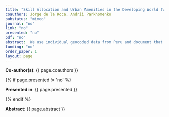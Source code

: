 ```yaml
---
title: "Skill Allocation and Urban Amenities in the Developing World (Working paper coming soon)"
coauthors: Jorge de la Roca, Andrii Parkhomenko
pubstatus: "mimeo"
journal: "no"
link: "no"
presented: "no"
pdf: "no"
abstract: 'We use individual geocoded data from Peru and document that the city-size wage premium is larger for low-skilled than for high-skilled workers, in contrast with most developed countries. We interpret this evidence using a model of location choice with private amenity goods and non-homothetic preferences. Skilled workers enjoy higher incomes and devote a higher expenditure share to amenity goods, such as private schools or middle-class neighborhoods. The supply of these amenities is subject to a fixed cost, and only sufficiently large cities have enough demand to offer them. Thus, skilled workers demand a higher wage premium to live in small cities, and the returns to working in a large city are smaller for them than for their unskilled counterparts. Our quantitative exercises indicate that the mechanism accounts for two-thirds of the gap in the city-size wage premium between high- and low-skilled workers.'
funding: "no"
order_paper: 1
layout: page
---
```

<p><b>Co-author(s)</b>: {{ page.coauthors }} </p>

{% if page.presented != 'no' %}
<p><b>Presented in</b>: {{ page.presented }} </p>
{% endif %}

<div class ="text"><p><b>Abstract</b>: {{ page.abstract }} </p></div>
